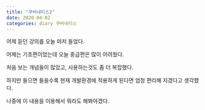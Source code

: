 ```yaml
---
title: "쿠버네티스2"
date: 2020-04-02
categories: diary 쿠버네티스
---
```

어제 듣던 강의를 오늘 마저 들었다.

어제는 기초편이었는데 오늘 중급편은 많이 어려웠다.

처음 보는 개념들이 많았고, 사용하는것도 좀 더 복잡했다.

하지만 들으면 들을수록 현재 개발환경에 적용하게 된다면 엄청 편리해 지겠다고 생각했다.

나중에 이 내용을 이용해서 뭐라도 해봐야겠다.
